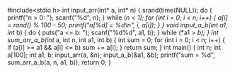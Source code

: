 #include<stdio.h>
int input_arr(int* a, int* n) {
	srand(time(NULL));
	do {
		printf("n > 0: ");
		scanf("%d", n);
	} while (*n < 1);
	for (int i = 0; i < *n; i++)
	{
		a[i] = rand() % 100 - 50;
		printf("a[%d] = %d\n", i, a[i]);
	}
}
void input_a_b(int* a1, int* b) 
{
	do
	{
		puts("a <= b: ");
		scanf("%d%d", a1, b);
	} while (*a1 > *b);
}
int sum_arr_a_b(int* a, int n, int a1, int b)
{
	int sum = 0;
	for (int i = 0; i < n; i++)
	{
		if (a[i] >= a1 && a[i] <= b) sum += a[i];
	}
	return sum;
}
int main() {
	int n;
	int a[100];
	int a1, b;
	input_arr(a, &n);
	input_a_b(&a1, &b);
	printf("sum = %d", sum_arr_a_b(a, n, a1, b));
	return 0;
}
